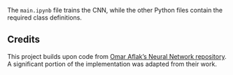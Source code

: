 The `main.ipynb` file trains the CNN, while the other Python files contain the required class definitions.

## Credits

This project builds upon code from [Omar Aflak’s Neural Network repository](https://github.com/TheIndependentCode/Neural-Network).  
A significant portion of the implementation was adapted from their work.
